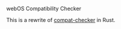 webOS Compatibility Checker

This is a rewrite of [compat-checker](https://github.com/webosbrew/compat-checker) in Rust.